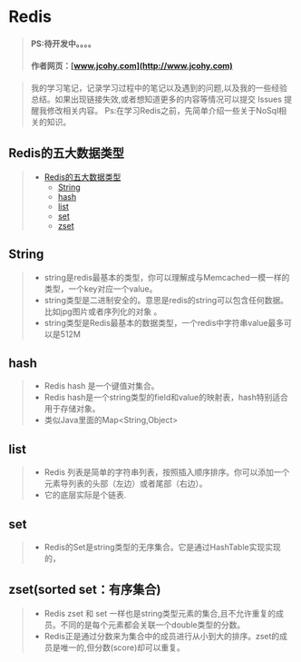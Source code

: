 #  Redis
> #### PS:待开发中。。。。
> #### 作者网页：[www.jcohy.com](http://www.jcohy.com)  	

>  我的学习笔记，记录学习过程中的笔记以及遇到的问题,以及我的一些经验总结。如果出现链接失效,或者想知道更多的内容等情况可以提交 Issues 提醒我修改相关内容。
>  Ps:在学习Redis之前，先简单介绍一些关于NoSql相关的知识。
## Redis的五大数据类型
> * [Redis的五大数据类型](#why)
>   * [String](#string)
>   * [hash](#hash)
>   * [list](#list)
>   * [set](#set)
>   * [zset](#zset)

<p id="why">

##  String

>  *  string是redis最基本的类型，你可以理解成与Memcached一模一样的类型，一个key对应一个value。
>  *  string类型是二进制安全的。意思是redis的string可以包含任何数据。比如jpg图片或者序列化的对象 。
>  *  string类型是Redis最基本的数据类型，一个redis中字符串value最多可以是512M


##  hash

>  *  Redis hash 是一个键值对集合。
>  *  Redis hash是一个string类型的field和value的映射表，hash特别适合用于存储对象。
>  *  类似Java里面的Map<String,Object>

##  list 

>  *  Redis 列表是简单的字符串列表，按照插入顺序排序。你可以添加一个元素导列表的头部（左边）或者尾部（右边）。
>  *  它的底层实际是个链表.

##  set

>  *  Redis的Set是string类型的无序集合。它是通过HashTable实现实现的，

##  zset(sorted set：有序集合)

>  *  Redis zset 和 set 一样也是string类型元素的集合,且不允许重复的成员。不同的是每个元素都会关联一个double类型的分数。
>  *  Redis正是通过分数来为集合中的成员进行从小到大的排序。zset的成员是唯一的,但分数(score)却可以重复。